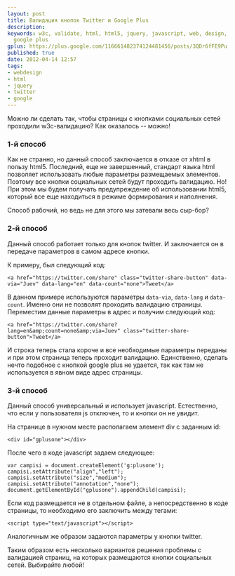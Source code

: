 ```yaml
---
layout: post
title: Валидация кнопок Twitter и Google Plus
description: 
keywords: w3c, validate, html, html5, jquery, javascript, web, design, twitter, g+,
  google plus
gplus: https://plus.google.com/116661482374124481456/posts/3QDr6fFE9Pu
published: true
date: 2012-04-14 12:57
tags:
- webdesign
- html
- jquery
- twitter
- google
---
```


Можно ли сделать так, чтобы страницы с кнопками социальных сетей проходили w3c-валидацию? Как оказалось -- можно!

### 1-й способ

Как не странно, но данный способ заключается в отказе от xhtml в пользу html5. Последний, еще не завершенный, стандарт языка html позволяет использовать любые параметры размещаемых элементов. Поэтому все кнопки социальных сетей будут проходить валидацию. Но! При этом мы будем получать предупреждение об использовании html5, который все еще находиться в режиме формирования и наполнения. 

Способ рабочий, но ведь не для этого мы затевали весь сыр-бор?

### 2-й способ

Данный способ работает только для кнопок twitter. И заключается он в передаче параметров в самом адресе кнопки.

К примеру, был следующий код:

    <a href="https://twitter.com/share" class="twitter-share-button" data-via="Juev" data-lang="en" data-count="none">Tweet</a>

В данном примере используются параметры `data-via`, `data-lang` и `data-count`. Именно они не позволят проходить валидацию страницы. Переместим данные параметры в адрес и получим следующий код:

    <a href="https://twitter.com/share?lang=en&amp;count=none&amp;via=Juev" class="twitter-share-button">Tweet</a>

И строка теперь стала короче и все необходимые параметры переданы и при этом страница теперь проходит валидацию. Единственно, сделать нечто подобное с кнопкой google plus не удается, так как там не используется в явном виде адрес страницы.

### 3-й способ

Данный способ универсальный и использует javascript. Естественно, что если у пользователя js отключен, то и кнопки он не увидит.

На странице в нужном месте располагаем элемент div с заданным id:

    <div id="gplusone"></div>

После чего в коде javascript задаем следующее:

    var campisi = document.createElement('g:plusone'); 
    campisi.setAttribute("align","left");
    campisi.setAttribute("size","medium");
    campisi.setAttribute("annotation","none");
    document.getElementById("gplusone").appendChild(campisi);
  
Если код размещается не в отдельном файле, а непосредственно в коде страницы, то необходимо его заключить между тегами:

    <script type="text/javascript"></script>

Аналогичным же образом задаются параметры у кнопки twitter.

Таким образом есть несколько вариантов решения проблемы с валидацией страниц, на которых размещаются кнопки социальных сетей. Выбирайте любой!
